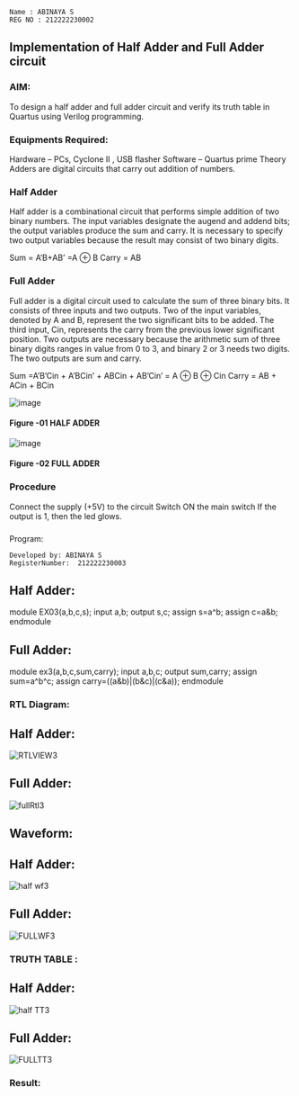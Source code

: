 ```
Name : ABINAYA S
REG NO : 212222230002
```
## Implementation of Half Adder and Full Adder circuit


### AIM:
To design a half adder and full adder circuit and verify its truth table in Quartus using Verilog programming.

### Equipments Required:
Hardware – PCs, Cyclone II , USB flasher
Software – Quartus prime
Theory
Adders are digital circuits that carry out addition of numbers.

### Half Adder
Half adder is a combinational circuit that performs simple addition of two binary numbers. The input variables designate the augend and addend bits; the output variables produce the sum and carry. It is necessary to specify two output variables because the result may consist of two binary digits.

Sum = A’B+AB’ =A ⊕ B Carry = AB

### Full Adder
Full adder is a digital circuit used to calculate the sum of three binary bits. It consists of three inputs and two outputs. Two of the input variables, denoted by A and B, represent the two significant bits to be added. The third input, Cin, represents the carry from the previous lower significant position. Two outputs are necessary because the arithmetic sum of three binary digits ranges in value from 0 to 3, and binary 2 or 3 needs two digits. The two outputs are sum and carry.

Sum =A’B’Cin + A’BCin’ + ABCin + AB’Cin’ = A ⊕ B ⊕ Cin Carry = AB + ACin + BCin

 ![image](https://user-images.githubusercontent.com/36288975/163552156-a13e5a56-c638-4110-97d9-8896907c8d25.png)

#### Figure -01 HALF ADDER 


![image](https://user-images.githubusercontent.com/36288975/163552057-b3547877-6d07-45b4-b7e0-bcfebfad9e1d.png)

#### Figure -02 FULL ADDER 

### Procedure

Connect the supply (+5V) to the circuit
Switch ON the main switch
If the output is 1, then the led glows.
### 
Program:
```
Developed by: ABINAYA S
RegisterNumber:  212222230003
```
## Half Adder:
module EX03(a,b,c,s);
input a,b;
output s,c;
assign s=a^b;
assign c=a&b;
endmodule
## Full Adder:
module ex3(a,b,c,sum,carry);
input a,b,c;
output sum,carry;
assign sum=a^b^c;
assign carry=((a&b)|(b&c)|(c&a));
endmodule

### RTL Diagram:
## Half Adder:
![RTLVIEW3](https://github.com/abinayasangeetha/Exp-02-Implementation-of-Half-Adder-and-Full-Adder-circuit/assets/119393675/0e8afff2-ab8d-4302-8443-f3ade699b902)

## Full Adder:
![fullRtl3](https://github.com/abinayasangeetha/Exp-02-Implementation-of-Half-Adder-and-Full-Adder-circuit/assets/119393675/2b14603c-f445-4688-a435-46a606c05139)

## Waveform:
## Half Adder:
![half wf3](https://github.com/abinayasangeetha/Exp-02-Implementation-of-Half-Adder-and-Full-Adder-circuit/assets/119393675/3050e0a3-3e19-4688-9ea9-371a37e6fe61)

## Full Adder:
![FULLWF3](https://github.com/abinayasangeetha/Exp-02-Implementation-of-Half-Adder-and-Full-Adder-circuit/assets/119393675/5fabee84-d3be-4097-b80c-ce2064a8cf25)
 


### TRUTH TABLE :
## Half Adder:
![half TT3](https://github.com/abinayasangeetha/Exp-02-Implementation-of-Half-Adder-and-Full-Adder-circuit/assets/119393675/19f9558e-c5a9-4aa1-acdc-abd46ded8764)

## Full Adder:
![FULLTT3](https://github.com/abinayasangeetha/Exp-02-Implementation-of-Half-Adder-and-Full-Adder-circuit/assets/119393675/255a5ea9-22ff-44b5-8889-5f79d24691fa)

### Result:
